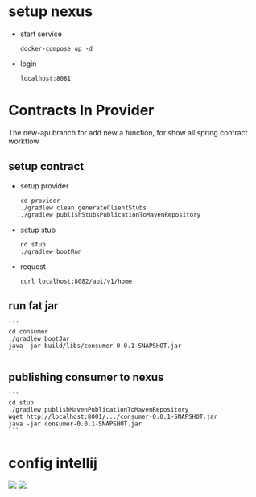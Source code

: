 # setup nexus
- start service
    ```
    docker-compose up -d
    ```
- login
    ```
    localhost:8081
    ```
# Contracts In Provider
The new-api branch for add new a function, for show all spring contract workflow  
## setup contract
- setup provider
    ```
    cd provider
    ./gradlew clean generateClientStubs
    ./gradlew publishStubsPublicationToMavenRepository
    ```
    
- setup stub
    ```
    cd stub
    ./gradlew bootRun
    ```
- request
    ```
    curl localhost:8082/api/v1/home
    ```
## run fat jar
    ```
    cd consumer
    ./gradlew bootJar
    java -jar build/libs/consumer-0.0.1-SNAPSHOT.jar
    ```

## publishing consumer to nexus
    ```
    cd stub
    ./gradlew publishMavenPublicationToMavenRepository
    wget http://localhost:8001/.../consumer-0.0.1-SNAPSHOT.jar
    java -jar consumer-0.0.1-SNAPSHOT.jar
    ```

# config intellij
![](config1.jpeg)
![](config2.jpeg)